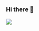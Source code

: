 ### Hi there 👋

<!--
**sanskaromar/sanskaromar** is a ✨ _special_ ✨ repository because its `README.md` (this file) appears on your GitHub profile.

Here are some ideas to get you started:

- 🔭 I’m currently working on ...
- 🌱 I’m currently learning ...
- 👯 I’m looking to collaborate on ...
- 🤔 I’m looking for help with ...
- 💬 Ask me about ...
- 📫 How to reach me: ...
- 😄 Pronouns: ...
- ⚡ Fun fact: ...
-->
<!-- Your visitor Count:
![Visitor Count](https://profile-counter.glitch.me/{sanskaromar}/count.svg)
-->

![](https://komarev.com/ghpvc/?username=sanskaromar&color=00FF00&label=Profile+Views&style=flat)
